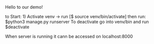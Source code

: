 Hello to our demo!

to Start: 1) Activate venv -> run [$ source venv/bin/activate]
then run: $python3 manage.py runserver
To deactivate go into venv/bin and run $deactivate

When server is running it cann be accessed on localhost:8000
